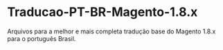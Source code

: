 # Traducao-PT-BR-Magento-1.8.x
Arquivos para a melhor e mais completa tradução base do Magento 1.8.x para o português Brasil.

